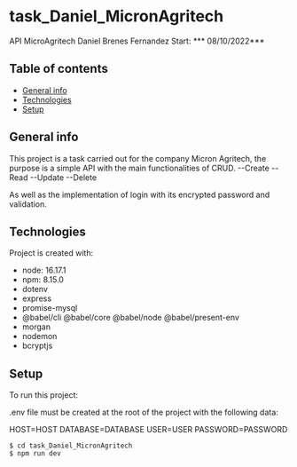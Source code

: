 # task_Daniel_MicronAgritech
API MicroAgritech Daniel Brenes Fernandez  Start: *** 08/10/2022***

## Table of contents
* [General info](#general-info)
* [Technologies](#technologies)
* [Setup](#setup)

## General info
This project is a task carried out for the company Micron Agritech, the purpose is a simple API with the main functionalities of CRUD.
--Create
--Read
--Update
--Delete

As well as the implementation of login with its encrypted password and validation.

## Technologies
Project is created with:
* node: 16.17.1
* npm: 8.15.0
* dotenv 
* express 
* promise-mysql
* @babel/cli @babel/core @babel/node @babel/present-env 
* morgan
* nodemon
* bcryptjs

## Setup
To run this project:

.env file must be created at the root of the project with the following data:

HOST=HOST
DATABASE=DATABASE
USER=USER
PASSWORD=PASSWORD

```
$ cd task_Daniel_MicronAgritech
$ npm run dev

```